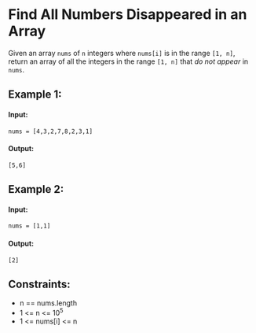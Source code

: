 # Find All Numbers Disappeared in an Array
Given an array `nums` of `n` integers where `nums[i]` is in the range `[1, n]`, return an array of all the integers in the range `[1, n]` that *do not appear* in `nums`.

 

## Example 1:

#### Input: 
`nums = [4,3,2,7,8,2,3,1]`

#### Output: 
`[5,6]`



## Example 2:

#### Input: 
`nums = [1,1]`

#### Output: 
`[2]`
 


## Constraints:
- n == nums.length
- 1 <= n <= 10<sup>5</sup>
- 1 <= nums[i] <= n
